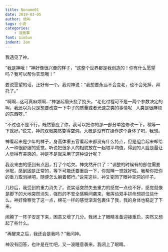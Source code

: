 ```yaml
---
title: Noname01
date: 2019-03-05
author: 绝叫
tags: 小说
categories:
    - 浊故事
font: SimSun
indent: 2em
---
```

我遇见了神。

“我是神哦！”神好像很兴奋的样子，“这整个世界都是我创造的！你有什么愿望吗？我可以帮你实现哦！”

要说愿望的话，正好有一个。我对神说：“我想要永远不会变老，也不会死掉，拜托了。”

“啊啊…这可真麻烦啊…”神皱起眉头挠了挠头，“老化过程可不是一两个参数决定的啊，我还以为只是想要改变一下中子的质量或者光速之类的事情呢…人类是很麻烦的东西呀。”

“不过也不是不行，既然答应了你，我可以把你的那一部分单独修改一下，稍等一下就好。”说完，神的双眼突然变得空洞。大概是没有在操作这个身体了吧，我想。

神看起来是少年的样子，身高体重五官看起来都没有什么特点，但是组合起来却给人一种很舒服的感觉。听说把很多人的相貌放在一起取平均值，得到的人脸是最让人觉得有美感的，神是不是就采用了这种设计呢？

我没来由的感到有点困，打了个哈欠。神突然开口了：“调整的时候有的部位需要休眠，感到困是正常的，等下可能还要重启一下，你就睡一觉就好啦。我帮你把你的重力取消掉吧，随便怎么躺着都行。”说完这些，神又变回了眼神空洞的样子。

几秒后，我受到的重力消失了。说实话突然失去重力的感觉一点也不好，感觉就像是脚下的大地突然消失，强烈的不安全感瞬间袭来，我挥动双手拼命想抓住些什么。神好像察觉了这一点，棉花一样的感觉渐渐包裹住了我，我的身体也稳定了下来。

闹腾了一阵子安定下来，困意又增了几分。我闭上了眼睛准备迎接重启，突然又想起了些什么。

“再醒来之后，我还会是我吗？”我问神。

神没有回答，也许是在忙吧，又一波睡意袭来，我闭上了眼睛。
